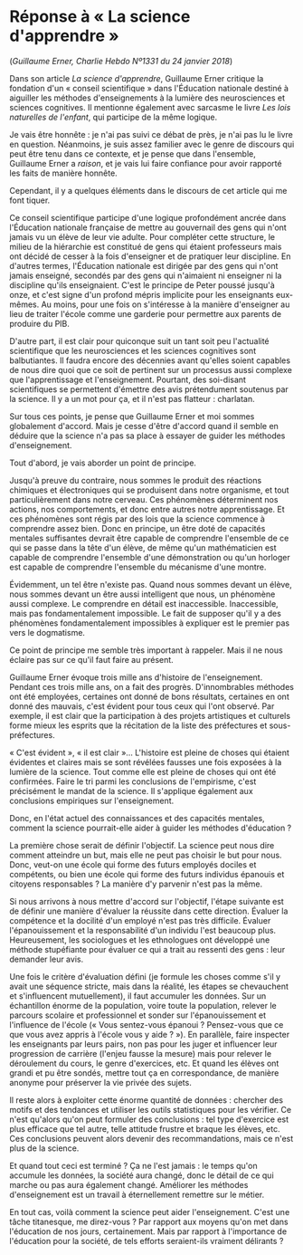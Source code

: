 Réponse à « La science d'apprendre »
====================================

(*Guillaume Erner, Charlie Hebdo Nº1331 du 24 janvier 2018*)

Dans son article *La science d'apprendre*, Guillaume Erner critique la
fondation d'un « conseil scientifique » dans l'Éducation nationale destiné à
aiguiller les méthodes d'enseignements à la lumière des neurosciences et
sciences cognitives. Il mentionne également avec sarcasme le livre *Les lois
naturelles de l'enfant*, qui participe de la même logique.

Je vais être honnête : je n'ai pas suivi ce débat de près, je n'ai pas lu le
livre en question. Néanmoins, je suis assez familier avec le genre de
discours qui peut être tenu dans ce contexte, et je pense que dans
l'ensemble, Guillaume Erner a *raison*, et je vais lui faire confiance pour
avoir rapporté les faits de manière honnête.

Cependant, il y a quelques éléments dans le discours de cet article qui me
font tiquer.

Ce conseil scientifique participe d'une logique profondément ancrée dans
l'Éducation nationale française de mettre au gouvernail des gens qui n'ont
jamais vu un élève de leur vie adulte. Pour compléter cette structure, le
milieu de la hiérarchie est constitué de gens qui étaient professeurs mais
ont décidé de cesser à la fois d'enseigner et de pratiquer leur discipline.
En d'autres termes, l'Éducation nationale est dirigée par des gens qui n'ont
jamais enseigné, secondés par des gens qui n'aimaient ni enseigner ni la
discipline qu'ils enseignaient. C'est le principe de Peter poussé jusqu'à
onze, et c'est signe d'un profond mépris implicite pour les enseignants
eux-mêmes. Au moins, pour une fois on s'intéresse à la manière d'enseigner
au lieu de traiter l'école comme une garderie pour permettre aux parents de
produire du PIB.

D'autre part, il est clair pour quiconque suit un tant soit peu l'actualité
scientifique que les neurosciences et les sciences cognitives sont
balbutiantes. Il faudra encore des décennies avant qu'elles soient capables
de nous dire quoi que ce soit de pertinent sur un processus aussi complexe
que l'apprentissage et l'enseignement. Pourtant, des soi-disant
scientifiques se permettent d'émettre des avis prétendument soutenus par la
science. Il y a un mot pour ça, et il n'est pas flatteur : charlatan.

Sur tous ces points, je pense que Guillaume Erner et moi sommes globalement
d'accord. Mais je cesse d'être d'accord quand il semble en déduire que la
science n'a pas sa place à essayer de guider les méthodes d'enseignement.

Tout d'abord, je vais aborder un point de principe.

Jusqu'à preuve du contraire, nous sommes le produit des réactions chimiques
et électroniques qui se produisent dans notre organisme, et tout
particulièrement dans notre cerveau. Ces phénomènes déterminent nos actions,
nos comportements, et donc entre autres notre apprentissage. Et ces
phénomènes sont régis par des lois que la science commence à comprendre
assez bien. Donc en principe, un être doté de capacités mentales suffisantes
devrait être capable de comprendre l'ensemble de ce qui se passe dans la
tête d'un élève, de même qu'un mathématicien est capable de comprendre
l'ensemble d'une démonstration ou qu'un horloger est capable de comprendre
l'ensemble du mécanisme d'une montre.

Évidemment, un tel être n'existe pas. Quand nous sommes devant un élève,
nous sommes devant un être aussi intelligent que nous, un phénomène aussi
complexe. Le comprendre en détail est inaccessible. Inaccessible, mais pas
fondamentalement impossible. Le fait de supposer qu'il y a des phénomènes
fondamentalement impossibles à expliquer est le premier pas vers le
dogmatisme.

Ce point de principe me semble très important à rappeler. Mais il ne nous
éclaire pas sur ce qu'il faut faire au présent.

Guillaume Erner évoque trois mille ans d'histoire de l'enseignement. Pendant
ces trois mille ans, on a fait des progrès. D'innombrables méthodes ont été
employées, certaines ont donné de bons résultats, certaines en ont donné des
mauvais, c'est évident pour tous ceux qui l'ont observé. Par exemple, il est
clair que la participation à des projets artistiques et culturels forme
mieux les esprits que la récitation de la liste des préfectures et
sous-préfectures.

« C'est évident », « il est clair »… L'histoire est pleine de choses qui
étaient évidentes et claires mais se sont révélées fausses une fois exposées
à la lumière de la science. Tout comme elle est pleine de choses qui ont été
confirmées. Faire le tri parmi les conclusions de l'empirisme, c'est
précisément le mandat de la science. Il s'applique également aux conclusions
empiriques sur l'enseignement.

Donc, en l'état actuel des connaissances et des capacités mentales, comment
la science pourrait-elle aider à guider les méthodes d'éducation ?

La première chose serait de définir l'objectif. La science peut nous dire
comment atteindre un but, mais elle ne peut pas choisir le but pour nous.
Donc, veut-on une école qui forme des futurs employés dociles et compétents,
ou bien une école qui forme des futurs individus épanouis et citoyens
responsables ? La manière d'y parvenir n'est pas la même.

Si nous arrivons à nous mettre d'accord sur l'objectif, l'étape suivante est
de définir une manière d'évaluer la réussite dans cette direction. Évaluer
la compétence et la docilité d'un employé n'est pas très difficile. Évaluer
l'épanouissement et la responsabilité d'un individu l'est beaucoup plus.
Heureusement, les sociologues et les ethnologues ont développé une méthode
stupéfiante pour évaluer ce qui a trait au ressenti des gens : leur demander
leur avis.

Une fois le critère d'évaluation défini (je formule les choses comme s'il y
avait une séquence stricte, mais dans la réalité, les étapes se chevauchent
et s'influencent mutuellement), il faut accumuler les données. Sur un
échantillon énorme de la population, voire toute la population, relever le
parcours scolaire et professionnel et sonder sur l'épanouissement et
l'influence de l'école (« Vous sentez-vous épanoui ? Pensez-vous que ce que
vous avez appris à l'école vous y aide ? »). En parallèle, faire inspecter
les enseignants par leurs pairs, non pas pour les juger et influencer leur
progression de carrière (l'enjeu fausse la mesure) mais pour relever le
déroulement du cours, le genre d'exercices, etc. Et quand les élèves ont
grandi et pu être sondés, mettre tout ça en correspondance, de manière
anonyme pour préserver la vie privée des sujets.

Il reste alors à exploiter cette énorme quantité de données : chercher des
motifs et des tendances et utiliser les outils statistiques pour les
vérifier. Ce n'est qu'alors qu'on peut formuler des conclusions : tel type
d'exercice est plus efficace que tel autre, telle attitude frustre et braque
les élèves, etc. Ces conclusions peuvent alors devenir des recommandations,
mais ce n'est plus de la science.

Et quand tout ceci est terminé ? Ça ne l'est jamais : le temps qu'on
accumule les données, la société aura changé, donc le détail de ce qui
marche ou pas aura également changé. Améliorer les méthodes d'enseignement
est un travail à éternellement remettre sur le métier.

En tout cas, voilà comment la science peut aider l'enseignement. C'est une
tâche titanesque, me direz-vous ? Par rapport aux moyens qu'on met dans
l'éducation de nos jours, certainement. Mais par rapport à l'importance de
l'éducation pour la société, de tels efforts seraient-ils vraiment
délirants ?
